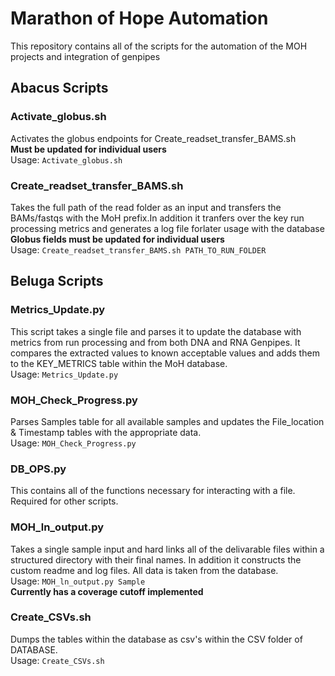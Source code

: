 # Marathon of Hope Automation #

This repository contains all of the scripts for the automation of the MOH projects
and integration of genpipes
## Abacus Scripts ##

### Activate_globus.sh ###
Activates the globus endpoints for Create_readset_transfer_BAMS.sh  
**Must be updated for individual users**  
Usage: `Activate_globus.sh`  

### Create_readset_transfer_BAMS.sh ###
Takes the full path of the read folder as an input and transfers the BAMs/fastqs with the 
MoH prefix.In addition it tranfers over the key run processing metrics and generates 
a log file forlater usage with the database  
**Globus fields must be updated for individual users**  
Usage: `Create_readset_transfer_BAMS.sh PATH_TO_RUN_FOLDER`  

## Beluga Scripts ##

### Metrics_Update.py ###
This script takes a single file and parses it to update the database with metrics from
run processing and from both DNA and RNA Genpipes. It compares the extracted values to
 known acceptable values and adds them to the KEY_METRICS table within the MoH database.  
Usage: `Metrics_Update.py` 

### MOH_Check_Progress.py ###
Parses Samples table for all available samples and updates the File_location & Timestamp
tables with the appropriate data.   
Usage: `MOH_Check_Progress.py`  

### DB_OPS.py ###
This contains all of the functions necessary for interacting with a file. Required for 
other scripts.  

### MOH_ln_output.py ###
Takes a single sample input and hard links all of the delivarable files within a structured
directory with their final names. In addition it constructs the custom readme and log files.
All data is taken from the database.   
Usage: `MOH_ln_output.py Sample`  
**Currently has a coverage cutoff implemented**  

### Create_CSVs.sh ###
Dumps the tables within the database as csv's within the CSV folder of DATABASE.   
Usage: `Create_CSVs.sh`  


